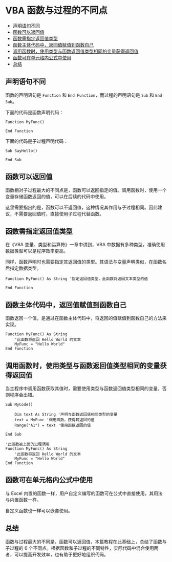 # VBA 函数与过程的不同点

* [声明语句不同](#声明语句不同)
* [函数可以返回值](#函数可以返回值)
* [函数需指定返回值类型](#函数需指定返回值类型)
* [函数主体代码中，返回值赋值到函数自己](#函数主体代码中返回值赋值到函数自己)
* [调用函数时，使用类型与函数返回值类型相同的变量获得返回值](#调用函数时使用类型与函数返回值类型相同的变量获得返回值)
* [函数可在单元格内公式中使用](#函数可在单元格内公式中使用)
* [总结](#总结)

## 声明语句不同

函数的声明语句是 `Function` 和 `End Function`，而过程的声明语句是 `Sub` 和 `End Sub`。

下面的代码是函数声明代码：
```vba
Function MyFunc()
    
End Function
```
下面的代码是子过程声明代码：
```vba
Sub SayHello()
    
End Sub
``` 

## 函数可以返回值

函数相对子过程最大的不同点是，函数可以返回指定的值。调用函数时，使用一个变量存储函数返回的值，可以在后续的代码中使用。

这里需要指出的是，函数可以不返回值，这种情况其作用与子过程相同。因此建议，不需要返回值时，直接使用子过程代替函数。

## 函数需指定返回值类型

在《VBA 变量、类型和运算符》一章中讲到，VBA 中数据有多种类型，准确使用数据类型可以是程序效率更高。

同样，函数声明时也需要指定其返回值的类型。其语法与变量声明类似，在函数名后指定数据类型。
```vba
Function MyFunc() As String '指定返回值类型，此函数将返回文本类型的值
    
End Function
``` 

## <a name="函数主体代码中返回值赋值到函数自己">函数主体代码中，返回值赋值到函数自己</a>

函数返回一个值，是通过在函数主体代码中，将返回的值赋值到函数自己的方法来实现。
```vba
Function MyFunc() As String
    '此函数将返回 Hello World 的文本
    MyFunc = "Hello World"
End Function
``` 

## <a name="调用函数时使用类型与函数返回值类型相同的变量获得返回值">调用函数时，使用类型与函数返回值类型相同的变量获得返回值</a>

当主程序中调用函数获取其值时，需要使用类型与函数返回值类型相同的变量，否则程序会出错。
```vba
Sub MyCode()
    
    Dim text As String '声明与函数返回值相同类型的变量
    text = MyFunc '调用函数，获得其返回的值
    Range("A1") = text '使用函数返回的值
    
End Sub

'此函数被上面的过程调用
Function MyFunc() As String
    '此函数将返回 Hello World 的文本
    MyFunc = "Hello World"
End Function
``` 

## 函数可在单元格内公式中使用

与 Excel 内置的函数一样，用户自定义编写的函数可在公式中直接使用，其用法与内置函数一样。

自定义函数也一样可以嵌套使用。

## 总结

函数与过程最大的不同是，函数可以返回值，本篇教程在此基础上，总结了函数与子过程的 6 个不同点。根据函数和子过程的不同特性，实际代码中混合使用两者，可以提高开发效率，也有助于更好地组织代码。



